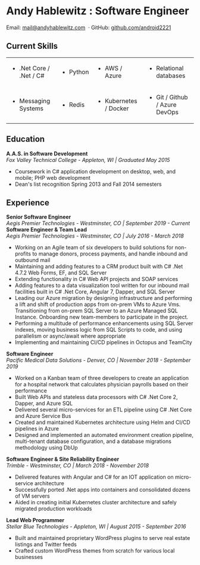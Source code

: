 # Andy Hablewitz : Software Engineer

<div class="contact-info">
<span>Email:</span> <a href="mailto:mail@andyhablewitz.com">mail@andyhablewitz.com</a>
<span>&nbsp·&nbsp</span><span>GitHub:</span> <a target="_blank" href="https://github.com/android2221">github.com/android2221</a>
</div>

## **Current Skills**
<table>
<tr>
<td>
<ul><li>.Net Core / .Net / C#</li></ul</ul><ul>
</td>
<td><ul><li>Python</li></ul></td>
<td><ul><li>AWS / Azure</li></ul></td>
<td><ul><li>Relational databases</li></ul></td>
</tr>
<tr>
<td><ul><li>Messaging Systems</li></ul></td>
<td><ul><li>Redis</li></ul></td>
<td><ul><li>Kubernetes / Docker</li></ul></td>
<td><ul><li>Git / Github / Azure DevOps</li></ul></td>
</tr>
</table>


## **Education**
**A.A.S. in Software Development**  
*Fox Valley Technical College - Appleton, WI | Graduated May 2015*

- Coursework in C# application development on desktop, web, and mobile; PHP web development
- Dean's list recognition Spring 2013 and Fall 2014 semesters

## **Experience**

**Senior Software Engineer**  
*Aegis Premier Technologies - Westminster, CO | September 2019 - Current*  
**Software Engineer & Team Lead**  
*Aegis Premier Technologies - Westminster, CO  | July 2016 - March 2018*

- Working on an Agile team of six developers to build solutions for non-profits to manage donors, process payments, and handle inbound and outbound mail
- Maintaining and adding features to a CRM product built with C# .Net 4.7.2 Web Forms, EF, and SQL Server
- Extending functionality in C# Web API projects and SOAP services
- Adding features to a data visualization tool written for our inbound mail facilities built in C# .Net Core, Angular 7, Dapper, and SQL Server
- Leading our Azure migration by designing infrastructure and performing a lift and shift of production apps from on-prem VMs to Azure Vms. Transitioning from on-prem SQL Server to an Azure Managed SQL Instance. Onboarding new team-members to participate in the project.
- Performing a multitude of performance enhancements using SQL Server indexes, moving business logic from SQL Scripts to code, and using parallelism or async/await where appropriate
- Implementing and maintaining CI/CD pipelines in Octopus and TeamCity

**Software Engineer**  
*Pacific Medical Data Solutions - Denver, CO | November 2018 - September 2019*

- Worked on a Kanban team of three developers to create an application for a hospital network that calculates physician payrolls based on their performance 
- Built Web APIs and stateless data processors with C# .Net Core 2, Dapper, and Azure SQL
- Delivered several micro-services for an ETL pipeline using C# .Net Core and Azure Service Bus
- Created and maintained Kubernetes architecture using Helm and CI/CD pipelines in Azure
- Designed and implemented an automated environment creation pipeline, multi-tenant database configuration, and a database migrations methodology using DbUp

**Software Engineer & Site Reliability Engineer**  
*Trimble - Westminster, CO | March 2018 - November 2018*

- Delivered features with Angular and C# for an IOT application on micro-service architecture
- Successfully ported .Net apps into containers and consolidated dozens of VM servers
- Aided in creating initial Kubernetes cluster architecture and safely migrated production workloads

**Lead Web Programmer**  
*Stellar Blue Technologies - Appleton, WI | August 2015 - September 2016*

- Built and maintained proprietary WordPress plugins to serve real estate listings and Twitter feeds
- Crafted custom WordPress themes from scratch for various local businesses
  